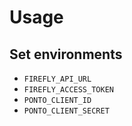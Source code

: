 # Usage

## Set environments

* `FIREFLY_API_URL`
* `FIREFLY_ACCESS_TOKEN`
* `PONTO_CLIENT_ID`
* `PONTO_CLIENT_SECRET`

